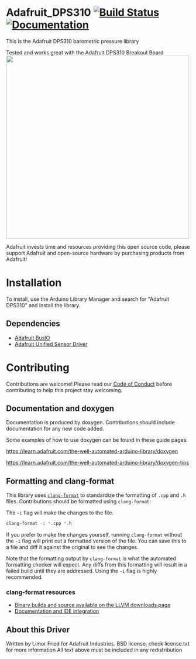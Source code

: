 # Adafruit_DPS310 [![Build Status](https://github.com/adafruit/Adafruit_DPS310/workflows/Arduino%20Library%20CI/badge.svg)](https://github.com/adafruit/Adafruit_DPS310/actions)[![Documentation](https://github.com/adafruit/ci-arduino/blob/master/assets/doxygen_badge.svg)](http://adafruit.github.io/Adafruit_DPS310/html/index.html)
This is the Adafruit DPS310 barometric pressure library

Tested and works great with the Adafruit DPS310 Breakout Board
[<img src="https://cdn-shop.adafruit.com/original/4494-05.jpg" width="500px">](https://www.adafruit.com/products/4494)

Adafruit invests time and resources providing this open source code, please support Adafruit and open-source hardware by purchasing products from Adafruit!

# Installation
To install, use the Arduino Library Manager and search for "Adafruit DPS310" and install the library.

## Dependencies
 * [Adafruit BusIO](https://github.com/adafruit/Adafruit_BusIO)
 * [Adafruit Unified Sensor Driver](https://github.com/adafruit/Adafruit_Sensor)

# Contributing

Contributions are welcome! Please read our [Code of Conduct](https://github.com/adafruit/Adafruit_DPS310/blob/master/CODE_OF_CONDUCT.md>)
before contributing to help this project stay welcoming.

## Documentation and doxygen
Documentation is produced by doxygen. Contributions should include documentation for any new code added.

Some examples of how to use doxygen can be found in these guide pages:

https://learn.adafruit.com/the-well-automated-arduino-library/doxygen

https://learn.adafruit.com/the-well-automated-arduino-library/doxygen-tips

## Formatting and clang-format
This library uses [`clang-format`](https://releases.llvm.org/download.html) to standardize the formatting of `.cpp` and `.h` files.
Contributions should be formatted using `clang-format`:

The `-i` flag will make the changes to the file.
```bash
clang-format -i *.cpp *.h
```
If you prefer to make the changes yourself, running `clang-format` without the `-i` flag will print out a formatted version of the file. You can save this to a file and diff it against the original to see the changes.

Note that the formatting output by `clang-format` is what the automated formatting checker will expect. Any diffs from this formatting will result in a failed build until they are addressed. Using the `-i` flag is highly recommended.

### clang-format resources
  * [Binary builds and source available on the LLVM downloads page](https://releases.llvm.org/download.html)
  * [Documentation and IDE integration](https://clang.llvm.org/docs/ClangFormat.html)

## About this Driver
Written by Limor Fried for Adafruit Industries.
BSD license, check license.txt for more information
All text above must be included in any redistribution
